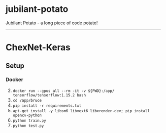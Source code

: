 # jubilant-potato
Jubilant Potato - a long piece of code potato!

______

# ChexNet-Keras

## Setup

### Docker

2. `docker run --gpus all --rm -it -v ${PWD}:/app/ tensorflow/tensorflow:1.15.2 bash`
3. `cd /app/bruce`
4. `pip install -r requirements.txt`
5. `apt-get install -y libsm6 libxext6 libxrender-dev; pip install opencv-python`
6. `python train.py`
7. `python test.py`

